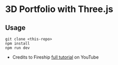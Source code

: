 # 3D Portfolio with Three.js

## Usage

```
git clone <this-repo>
npm install
npm run dev
```

- Credits to Fireship [full tutorial](https://youtu.be/Q7AOvWpIVHU) on YouTube
